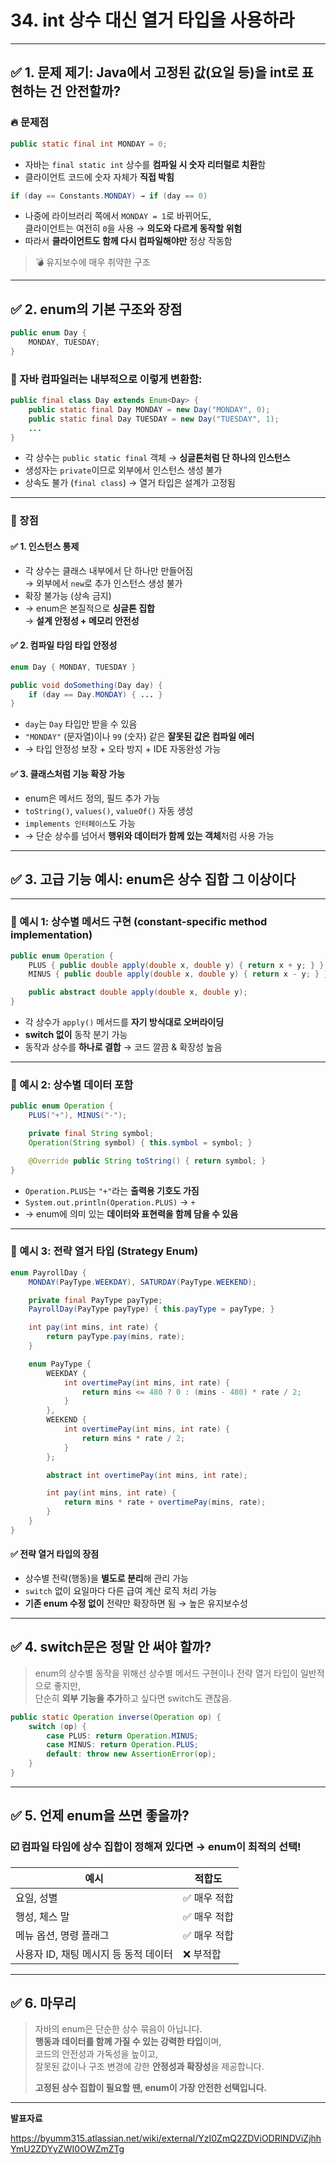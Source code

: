 # 34. int 상수 대신 열거 타입을 사용하라

***

## ✅ 1. 문제 제기: Java에서 고정된 값(요일 등)을 int로 표현하는 건 안전할까?

### 🔥 문제점

```java
public static final int MONDAY = 0;
```

* 자바는 `final static int` 상수를 **컴파일 시 숫자 리터럴로 치환**함
* 클라이언트 코드에 숫자 자체가 **직접 박힘**

```java
if (day == Constants.MONDAY) → if (day == 0)
```

* 나중에 라이브러리 쪽에서 `MONDAY = 1`로 바뀌어도,  \
  클라이언트는 여전히 `0`을 사용 → **의도와 다르게 동작할 위험**
* 따라서 **클라이언트도 함께 다시 컴파일해야만** 정상 작동함

> 💣 유지보수에 매우 취약한 구조

***

## ✅ 2. enum의 기본 구조와 장점

```java
public enum Day {
    MONDAY, TUESDAY;
}
```

### 🔧 자바 컴파일러는 내부적으로 이렇게 변환함:

```java
public final class Day extends Enum<Day> {
    public static final Day MONDAY = new Day("MONDAY", 0);
    public static final Day TUESDAY = new Day("TUESDAY", 1);
    ...
}
```

* 각 상수는 `public static final` 객체 → **싱글톤처럼 단 하나의 인스턴스**
* 생성자는 `private`이므로 외부에서 인스턴스 생성 불가
* 상속도 불가 (`final class`) → 열거 타입은 설계가 고정됨

***

### 🌟 장점

#### ✅ 1. 인스턴스 통제

* 각 상수는 클래스 내부에서 단 하나만 만들어짐\
  → 외부에서 `new`로 추가 인스턴스 생성 불가
* 확장 불가능 (상속 금지)
* → enum은 본질적으로 **싱글톤 집합**\
  → **설계 안정성 + 메모리 안전성**

#### ✅ 2. 컴파일 타임 타입 안정성

```java
enum Day { MONDAY, TUESDAY }

public void doSomething(Day day) {
    if (day == Day.MONDAY) { ... }
}
```

* `day`는 `Day` 타입만 받을 수 있음
* `"MONDAY"` (문자열)이나 `99` (숫자) 같은 **잘못된 값은 컴파일 에러**
* → 타입 안정성 보장 + 오타 방지 + IDE 자동완성 가능

#### ✅ 3. 클래스처럼 기능 확장 가능

* enum은 메서드 정의, 필드 추가 가능
* `toString()`, `values()`, `valueOf()` 자동 생성
* `implements 인터페이스`도 가능
* → 단순 상수를 넘어서 **행위와 데이터가 함께 있는 객체**처럼 사용 가능

***

## ✅ 3. 고급 기능 예시: enum은 상수 집합 그 이상이다

***

### 🎯 예시 1: 상수별 메서드 구현 (constant-specific method implementation)

```java
public enum Operation {
    PLUS { public double apply(double x, double y) { return x + y; } },
    MINUS { public double apply(double x, double y) { return x - y; } };

    public abstract double apply(double x, double y);
}
```

* 각 상수가 `apply()` 메서드를 **자기 방식대로 오버라이딩**
* **switch 없이** 동작 분기 가능
* 동작과 상수를 **하나로 결합** → 코드 깔끔 & 확장성 높음

***

### 🎯 예시 2: 상수별 데이터 포함

```java
public enum Operation {
    PLUS("+"), MINUS("-");

    private final String symbol;
    Operation(String symbol) { this.symbol = symbol; }

    @Override public String toString() { return symbol; }
}
```

* `Operation.PLUS`는 `"+"`라는 **출력용 기호도 가짐**
* `System.out.println(Operation.PLUS)` → `+`
* → enum에 의미 있는 **데이터와 표현력을 함께 담을 수 있음**

***

### 🎯 예시 3: 전략 열거 타입 (Strategy Enum)

```java
enum PayrollDay {
    MONDAY(PayType.WEEKDAY), SATURDAY(PayType.WEEKEND);

    private final PayType payType;
    PayrollDay(PayType payType) { this.payType = payType; }

    int pay(int mins, int rate) {
        return payType.pay(mins, rate);
    }

    enum PayType {
        WEEKDAY {
            int overtimePay(int mins, int rate) {
                return mins <= 480 ? 0 : (mins - 480) * rate / 2;
            }
        },
        WEEKEND {
            int overtimePay(int mins, int rate) {
                return mins * rate / 2;
            }
        };

        abstract int overtimePay(int mins, int rate);

        int pay(int mins, int rate) {
            return mins * rate + overtimePay(mins, rate);
        }
    }
}
```

#### ✅ 전략 열거 타입의 장점

* 상수별 전략(행동)을 **별도로 분리**해 관리 가능
* `switch` 없이 요일마다 다른 급여 계산 로직 처리 가능
* **기존 enum 수정 없이** 전략만 확장하면 됨 → 높은 유지보수성

***

## ✅ 4. switch문은 정말 안 써야 할까?

> enum의 상수별 동작을 위해선 상수별 메서드 구현이나 전략 열거 타입이 일반적으로 좋지만,\
> 단순히 **외부 기능을 추가**하고 싶다면 switch도 괜찮음.

```java
public static Operation inverse(Operation op) {
    switch (op) {
        case PLUS: return Operation.MINUS;
        case MINUS: return Operation.PLUS;
        default: throw new AssertionError(op);
    }
}
```

***

## ✅ 5. 언제 enum을 쓰면 좋을까?

### ☑️ 컴파일 타임에 상수 집합이 정해져 있다면 → enum이 최적의 선택!

| 예시                      | 적합도     |
| ----------------------- | ------- |
| 요일, 성별                  | ✅ 매우 적합 |
| 행성, 체스 말                | ✅ 매우 적합 |
| 메뉴 옵션, 명령 플래그           | ✅ 매우 적합 |
| 사용자 ID, 채팅 메시지 등 동적 데이터 | ❌ 부적합   |

***

## ✅ 6. 마무리

> 자바의 enum은 단순한 상수 묶음이 아닙니다.\
> **행동과 데이터를 함께 가질 수 있는 강력한 타입**이며,\
> 코드의 안전성과 가독성을 높이고,\
> 잘못된 값이나 구조 변경에 강한 **안정성과 확장성**을 제공합니다.
>
> **고정된 상수 집합이 필요할 땐, enum이 가장 안전한 선택입니다.**

***

**발표자료**

https://byumm315.atlassian.net/wiki/external/YzI0ZmQ2ZDViODRlNDViZjhhYmU2ZDYyZWI0OWZmZTg
